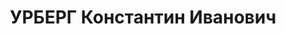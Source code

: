 ---
title: УРБЕРГ Константин Иванович
description: 'Род. в 1897, г. Санкт-Петербург, русский. Проживал: г. Мурманск, пос.
  Красина, д. 12, кв. 6. Железнодорожная станция Мурманск, диспетчер

  Арестован 01.10.1936. Обв. по ст.58-2-8 УК. Приговор: Верховный суд СССР, 30.04.1937
  – 10 лет ИТЛ.

  Реабилитирован Прокуратурой РФ 25.08.1992'
---
